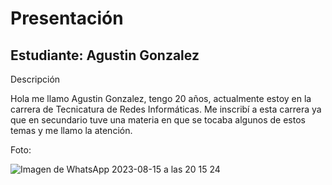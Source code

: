 # Presentación

## Estudiante: Agustin Gonzalez

Descripción

Hola me llamo Agustin Gonzalez, tengo 20 años, actualmente estoy en la carrera de Tecnicatura de Redes Informáticas. Me inscribí a esta carrera ya que en secundario tuve una materia en que se tocaba algunos de estos temas y me llamo la atención.

Foto:

![Imagen de WhatsApp 2023-08-15 a las 20 15 24](https://github.com/algo1unsam/presentaciontp0-AgusGonzalezz/assets/142355138/5d9e9168-426b-47cd-8e93-d303a6cba78b)





